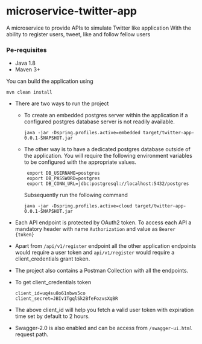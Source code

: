 # microservice-twitter-app

A microservice to provide APIs to simulate Twitter like application
With the ability to register users, tweet, like and follow fellow users


### Pe-requisites
 - Java 1.8
 - Maven 3+

You can build the application using 
```
mvn clean install
```

- There are two ways to run the project
     - To create an embedded postgres server within the application if a
     configured postgres database server is not readily available.
        ```
        java -jar -Dspring.profiles.active=embedded target/twitter-app-0.0.1-SNAPSHOT.jar 
        ```
     - The other way is to have a dedicated postgres database outside of the application.
     You will require the following environment variables to be configured with the appropriate values.
        ```
         export DB_USERNAME=postgres
         export DB_PASSWORD=postgres
         export DB_CONN_URL=jdbc:postgresql://localhost:5432/postgres
        ```
        Subsequently run the following command
        ```
        java -jar -Dspring.profiles.active=cloud target/twitter-app-0.0.1-SNAPSHOT.jar 
        ```
- Each API endpoint is protected by OAuth2 token. To access each API a mandatory
header with name `Authorization` and value as `Bearer {token}`

- Apart from `/api/v1/register` endpoint all the other application endpoints would require a user token
and `api/v1/register` would require a client_credentials grant token.

- The project also contains a Postman Collection with all the endpoints.

- To get client_credentials token
    ```
    client_id=uq4su8o61nbws5co
    client_secret=JBIv1TgqlSk2BfeFozvsXqBR
    
    ```
- The above client_id will help you fetch a valid user token with expiration time set by
default to 2 hours.

- Swagger-2.0 is also enabled and can be access from `/swagger-ui.html` request path.